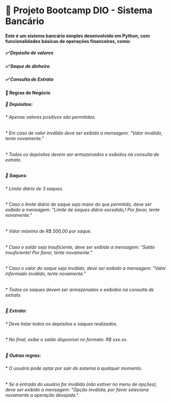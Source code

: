 # 🏦 Projeto Bootcamp DIO - Sistema Bancário

#### Este é um sistema bancário simples desenvolvido em Python, com funcionalidades básicas de operações financeiras, como:

##### ✅ Depósito de valores
##### ✅ Saque de dinheiro
##### ✅ Consulta de Extrato

#### 📌 Regras de Negócio
##### 🔹 Depósitos:

###### * Apenas valores positivos são permitidos.
###### * Em caso de valor inválido deve ser exibido a mensagem: "Valor inválido, tente novamente."
###### * Todos os depósitos devem ser armazenados e exibidos na consulta de extrato.

##### 🔹 Saques:

###### * Limite diário de 3 saques.
###### * Caso o limite diário de saque seja maior do que permitido, deve ser exibido a mensagem: "Limite de saques diário excedido,! Por favor, tente novamente."
###### * Valor máximo de R$ 500,00 por saque.
###### * Caso o saldo seja insuficiente, deve ser exibido a mensagem: "Saldo insuficiente! Por favor, tente novamente." 
###### * Caso o valor do saque seja inválido, deve ser exibido a mensagem: "Valor informado inválido, tente novamente."
###### * Todos os saques devem ser armazenados e exibidos na consulta de extrato.

##### 🔹 Extrato:

###### * Deve listar todos os depósitos e saques realizados.
###### * No final, exibe o saldo disponível no formato: R$ xxx.xx.

##### 🔹 Outras regras:

###### * O usuário pode optar por sair do sistema a qualquer momento.
###### * Se a entrada do usuário for inválida (não estiver no menu de opções), deve ser exibido a mensagem: "Opção inválida, por favor seleciona novamente a operação desejada."

